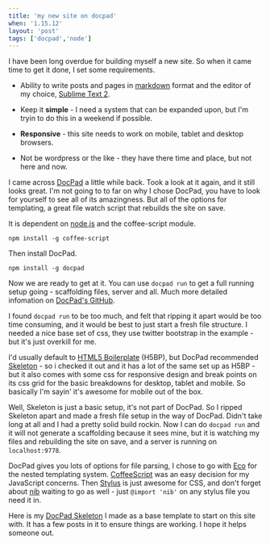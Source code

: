 ```yaml
---
title: 'my new site on docpad'
when: '1.15.12'
layout: 'post'
tags: ['docpad','node']
---
```


I have been long overdue for building myself a new site. So when it came time to get it done, I set some requirements.

*	Ability to write posts and pages in [markdown](http://daringfireball.net/projects/markdown/syntax) format and the editor of my choice, [Sublime Text 2](http://www.sublimetext.com/2).

*	Keep it **simple** - I need a system that can be expanded upon, but I'm tryin to do this in a weekend if possible.

*	**Responsive** - this site needs to work on mobile, tablet and desktop browsers.

*	Not be wordpress or the like - they have there time and place, but not here and now.

I came across [DocPad](https://github.com/bevry/docpad) a little while back. Took a look at it again, and it still looks great. I'm not going to to far on why I chose DocPad, you have to look for yourself to see all of its amazingness. But all of the options for templating, a great file watch script that rebuilds the site on save.

It is dependent on [node.js](http://nodejs.org/#download) and the coffee-script module.

	npm install -g coffee-script

Then install DocPad.

	npm install -g docpad

Now we are ready to get at it. You can use `docpad run` to get a full running setup going - scaffolding files, server and all. Much more detailed infomation on [DocPad's GitHub](https://github.com/bevry/docpad).

I found `docpad run` to be too much, and felt that ripping it apart would be too time consuming, and it would be best to just start a fresh file structure. I needed a nice base set of css, they use twitter bootstrap in the example - but it's just overkill for me.

I'd usually default to [HTML5 Boilerplate](http://html5boilerplate.com/) (H5BP), but DocPad recommended [Skeleton](http://www.getskeleton.com/) - so i checked it out and it has a lot of the same set up as H5BP - but it also comes with some css for responsive design and break points on its css grid for the basic breakdowns for desktop, tablet and mobile. So basically I'm sayin' it's awesome for mobile out of the box.

Well, Skeleton is just a basic setup, it's not part of DocPad. So I ripped Skeleton apart and made a fresh file setup in the way of DocPad. Didn't take long at all and I had a pretty solid build rockin. Now I can do `docpad run` and it will not generate a scaffolding because it sees mine, but it is watching my files and rebuilding the site on save, and a server is running on `localhost:9778`.

DocPad gives you lots of options for file parsing, I chose to go with [Eco](https://github.com/sstephenson/eco) for the nested templating system. [CoffeeScript](http://coffeescript.org/) was an easy decision for my JavaScript concerns. Then [Stylus](http://learnboost.github.com/stylus/) is just awesome for CSS, and don't forget about [nib](https://github.com/visionmedia/nib) waiting to go as well - just `@import 'nib'` on any stylus file you need it in.

Here is my [DocPad Skeleton](https://github.com/ckihneman/DocPad-Skeleton) I made as a base template to start on this site with. It has a few posts in it to ensure things are working. I hope it helps someone out.
